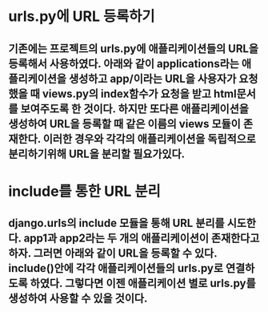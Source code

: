 # urls.py에 URL 등록하기
## 기존에는 프로젝트의 urls.py에 애플리케이션들의 URL을 등록해서 사용하였다. 아래와 같이 applications라는 애플리케이션을 생성하고 app/이라는 URL을 사용자가 요청했을 때 views.py의 index함수가 요청을 받고 html문서를 보여주도록 한 것이다. 하지만 또다른 애플리케이션을 생성하여 URL을 등록할 때 같은 이름의 views 모듈이 존재한다. 이러한 경우와 각각의 애플리케이션을 독립적으로 분리하기위해 URL을 분리할 필요가있다.

# include를 통한 URL 분리
## django.urls의 include 모듈을 통해 URL 분리를 시도한다. app1과 app2라는 두 개의 애플리케이션이 존재한다고 하자. 그러면 아래와 같이 URL을 등록할 수 있다. include()안에 각각 애플리케이션들의 urls.py로 연결하도록 하였다. 그렇다면 이젠 애플리케이션 별로 urls.py를 생성하여 사용할 수 있을 것이다.